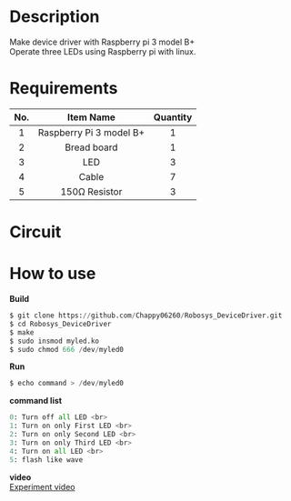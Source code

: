 # Description
Make device driver with Raspberry pi 3 model B+ <br>
Operate three LEDs using Raspberry pi with linux.

# Requirements

|No.|Item Name|Quantity|
|:---:|:---:|:---:|
|1|Raspberry Pi 3 model B+|1|
|2|Bread board|1|
|3|LED|3|
|4|Cable|7|
|5|150Ω Resistor|3|

# Circuit


# How to use
**Build**
```python
$ git clone https://github.com/Chappy06260/Robosys_DeviceDriver.git
$ cd Robosys_DeviceDriver
$ make 
$ sudo insmod myled.ko
$ sudo chmod 666 /dev/myled0 
```
**Run**
```python
$ echo command > /dev/myled0
```

**command list** <br>
```python
0: Turn off all LED <br>
1: Turn on only First LED <br>
2: Turn on only Second LED <br>
3: Turn on only Third LED <br>
4: Turn on all LED <br>
5: flash like wave
```

**video** <br>
[Experiment video]()
